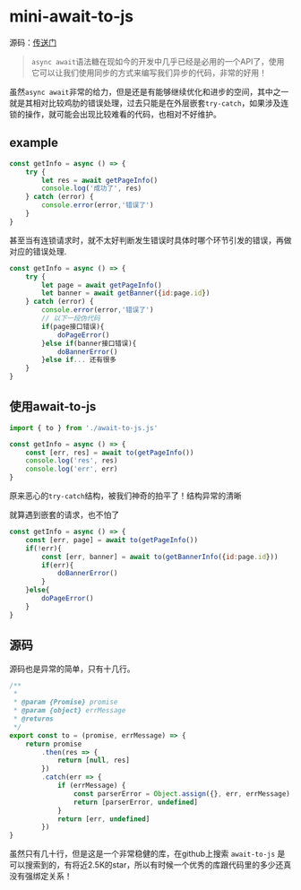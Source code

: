 # mini-await-to-js

源码：[传送门](https://github.com/Jimmylxue/dailyLearning/tree/master/%E8%BD%AE%E5%AD%90/await-to-js)

> `async await`语法糖在现如今的开发中几乎已经是必用的一个API了，使用它可以让我们使用同步的方式来编写我们异步的代码，非常的好用！

虽然`async await`非常的给力，但是还是有能够继续优化和进步的空间，其中之一就是其相对比较鸡肋的错误处理，过去只能是在外层嵌套`try-catch`，如果涉及连锁的操作，就可能会出现比较难看的代码，也相对不好维护。

## example

```js
const getInfo = async () => {
	try {
		let res = await getPageInfo()
		console.log('成功了', res)
	} catch (error) {
		console.error(error,'错误了')
	}
}
```

甚至当有连锁请求时，就不太好判断发生错误时具体时哪个环节引发的错误，再做对应的错误处理.

```js
const getInfo = async () => {
	try {
		let page = await getPageInfo()
		let banner = await getBanner({id:page.id})
	} catch (error) {
		console.error(error,'错误了')
        // 以下一段伪代码
        if(page接口错误){
            doPageError()
        }else if(banner接口错误){
            doBannerError()
        }else if... 还有很多
	}
}
```

##  使用await-to-js

```js
import { to } from './await-to-js.js'

const getInfo = async () => {
	const [err, res] = await to(getPageInfo())
	console.log('res', res)
	console.log('err', err)
}
```

原来恶心的`try-catch`结构，被我们神奇的拍平了！结构异常的清晰

就算遇到嵌套的请求，也不怕了

```js
const getInfo = async () => {
	const [err, page] = await to(getPageInfo())
    if(!err){
        const [err, banner] = await to(getBannerInfo({id:page.id}))
        if(err){
            doBannerError()
        }
    }else{
        doPageError()
    }
}
```

## 源码

源码也是异常的简单，只有十几行。

```js
/**
 *
 * @param {Promise} promise
 * @param {object} errMessage
 * @returns
 */
export const to = (promise, errMessage) => {
	return promise
		.then(res => {
			return [null, res]
		})
		.catch(err => {
			if (errMessage) {
				const parserError = Object.assign({}, err, errMessage)
				return [parserError, undefined]
			}
			return [err, undefined]
		})
}
```

虽然只有几十行，但是这是一个非常稳健的库，在github上搜索 `await-to-js` 是可以搜索到的，有将近2.5K的star，所以有时候一个优秀的库跟代码里的多少还真没有强绑定关系！

